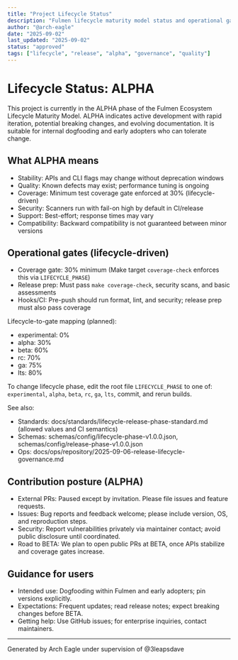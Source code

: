 ```yaml
---
title: "Project Lifecycle Status"
description: "Fulmen lifecycle maturity model status and operational gates for Goneat"
author: "@arch-eagle"
date: "2025-09-02"
last_updated: "2025-09-02"
status: "approved"
tags: ["lifecycle", "release", "alpha", "governance", "quality"]
---
```


# Lifecycle Status: ALPHA

This project is currently in the ALPHA phase of the Fulmen Ecosystem Lifecycle Maturity Model. ALPHA indicates active development with rapid iteration, potential breaking changes, and evolving documentation. It is suitable for internal dogfooding and early adopters who can tolerate change.

## What ALPHA means

- Stability: APIs and CLI flags may change without deprecation windows
- Quality: Known defects may exist; performance tuning is ongoing
- Coverage: Minimum test coverage gate enforced at 30% (lifecycle-driven)
- Security: Scanners run with fail-on high by default in CI/release
- Support: Best-effort; response times may vary
- Compatibility: Backward compatibility is not guaranteed between minor versions

## Operational gates (lifecycle-driven)

- Coverage gate: 30% minimum (Make target `coverage-check` enforces this via `LIFECYCLE_PHASE`)
- Release prep: Must pass `make coverage-check`, security scans, and basic assessments
- Hooks/CI: Pre-push should run format, lint, and security; release prep must also pass coverage

Lifecycle-to-gate mapping (planned):

- experimental: 0%
- alpha: 30%
- beta: 60%
- rc: 70%
- ga: 75%
- lts: 80%

To change lifecycle phase, edit the root file `LIFECYCLE_PHASE` to one of: `experimental`, `alpha`, `beta`, `rc`, `ga`, `lts`, commit, and rerun builds.

See also:

- Standards: docs/standards/lifecycle-release-phase-standard.md (allowed values and CI semantics)
- Schemas: schemas/config/lifecycle-phase-v1.0.0.json, schemas/config/release-phase-v1.0.0.json
- Ops: docs/ops/repository/2025-09-06-release-lifecycle-governance.md

## Contribution posture (ALPHA)

- External PRs: Paused except by invitation. Please file issues and feature requests.
- Issues: Bug reports and feedback welcome; please include version, OS, and reproduction steps.
- Security: Report vulnerabilities privately via maintainer contact; avoid public disclosure until coordinated.
- Road to BETA: We plan to open public PRs at BETA, once APIs stabilize and coverage gates increase.

## Guidance for users

- Intended use: Dogfooding within Fulmen and early adopters; pin versions explicitly.
- Expectations: Frequent updates; read release notes; expect breaking changes before BETA.
- Getting help: Use GitHub issues; for enterprise inquiries, contact maintainers.

---

Generated by Arch Eagle under supervision of @3leapsdave
